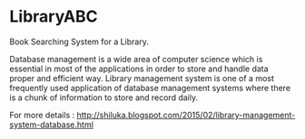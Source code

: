 # LibraryABC
Book Searching System for a Library.

Database management is a wide area of computer science which is essential in most of the applications in order to store and handle data proper and efficient way. Library management system is one of a most frequently used application of database management systems where there is a chunk of information to store and record daily.

For more details : http://shiluka.blogspot.com/2015/02/library-management-system-database.html


